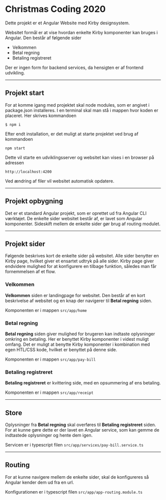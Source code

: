 # Christmas Coding 2020
Dette projekt er et Angular Website med Kirby designsystem.

Websitet formål er at vise hvordan enkelte Kirby komponenter kan bruges i Angular. Den består af følgende sider
* Velkommen
* Betal regning
* Betaling registreret

Der er ingen form for backend services, da hensigten er af frontend udvikling.

---
## Projekt start
For at komme igang med projektet skal node modules, som er angivet i package.json installeres. I en terminal skal man stå i mappen hvor koden er placeret. Her skrives kommandoen

```$ npm i```

Efter endt installation, er det muligt at starte projektet ved brug af kommandoen

```npm start```

Dette vil starte en udviklingsserver og websitet kan vises i en browser på adressen

```http://localhost:4200```

Ved ændring af filer vil websitet automatisk opdatere.

---
## Projekt opbygning
Det er et standard Angular projekt, som er oprettet ud fra Angular CLI værktøjet. De enkelte sider websitet består af, er lavet som Angular komponenter. Sideskift mellem de enkelte sider gør brug af routing modulet. 

---
## Projekt sider
Følgende beskrives kort de enkelte sider på websitet. Alle sider benytter en Kirby page, hvilket giver et ensartet udtryk på alle sider. Kirby page giver endvidere mulighed for at konfigurere en tilbage funktion, således man får fornemmelsen af et flow. 

### Velkommen
**Velkommen** siden er landingpage for websitet. Den består af en kort beskrivelse af websitet og en knap der navigerer til **Betal regning** siden.

Komponenten er i mappen  ``` src/app/home ```

### Betal regning
**Betal regning** siden giver mulighed for brugeren kan indtaste oplysninger omkring en betaling. Her er 
benyttet Kirby komponenter i videst muligt omfang. Det er muligt at benytte Kirby komponenter i kombination med egen HTL/CSS kode, hvilket er benyttet på denne side.

Komponenten er i mappen  ``` src/app/pay-bill ```

### Betaling registreret
**Betaling registreret** er kvittering side, med en opsummering af ens betaling. 

Komponenten er i mappen  ``` src/app/receipt ```

---
## Store
Oplysninger fra **Betal regning** skal overføres til **Betaling registreret** siden. For at kunne gøre dette er der lavet en Angular service, som kan gemme de indtastede oplysninger og hente dem igen. 

Servicen er i typescript filen  ``` src/app/services/pay-bill.service.ts ```

---
## Routing
For at kunne navigere mellem de enkelte sider, skal de konfigureres så Angular kender dem ud fra en url. 

Konfigurationen er i typescript filen  ``` src/app/app-routing.module.ts ```
